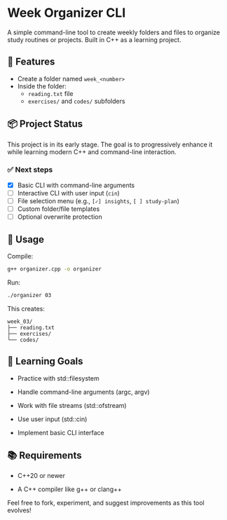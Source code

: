 # Week Organizer CLI

A simple command-line tool to create weekly folders and files to organize study routines or projects. Built in C++ as a learning project.

## 🚀 Features

- Create a folder named `week_<number>`
- Inside the folder:
  - `reading.txt` file
  - `exercises/` and `codes/` subfolders

## 📦 Project Status

This project is in its early stage. The goal is to progressively enhance it while learning modern C++ and command-line interaction.

### ✅ Next steps

- [x] Basic CLI with command-line arguments
- [ ] Interactive CLI with user input (`cin`)
- [ ] File selection menu (e.g., `[✓] insights`, `[ ] study-plan`)
- [ ] Custom folder/file templates
- [ ] Optional overwrite protection

## 🧪 Usage

Compile:

```bash
g++ organizer.cpp -o organizer
```
Run:
```bash
./organizer 03
```

This creates:
```
week_03/
├── reading.txt
├── exercises/
└── codes/
```

## 🎯 Learning Goals
- Practice with std::filesystem

- Handle command-line arguments (argc, argv)

- Work with file streams (std::ofstream)

- Use user input (std::cin)

- Implement basic CLI interface

## 📚 Requirements
- C++20 or newer

- A C++ compiler like g++ or clang++

Feel free to fork, experiment, and suggest improvements as this tool evolves!